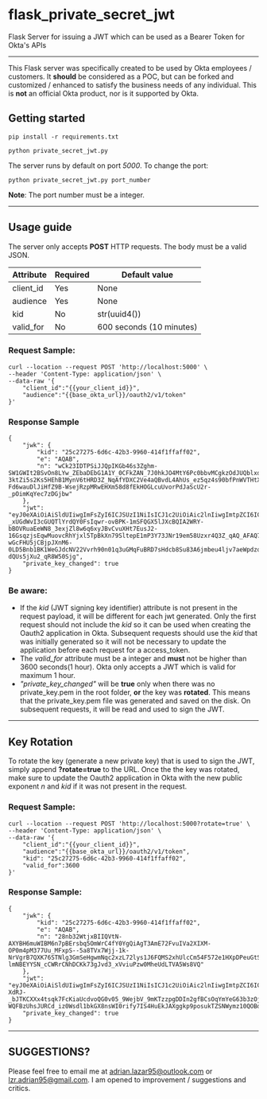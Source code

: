 # flask_private_secret_jwt

Flask Server for issuing a JWT which can be used as a Bearer Token for Okta's APIs

--------------------------

This Flask server was specifically created to be used by Okta employees / customers. It **should** be considered as a POC, but can be forked and customized / enhanced to satisfy the business needs of any individual. This is **not** an official Okta product, nor is it supported by Okta.


## Getting started

```
pip install -r requirements.txt

python private_secret_jwt.py
```

The server runs by default on port *5000*. To change the port:

```
python private_secret_jwt.py port_number
```
**Note**: The port number must be a integer.

--------------------------

## Usage guide

The server only accepts **POST** HTTP requests. The body must be a valid JSON. 

Attribute | Required | Default value
----------|----------|--------------
client_id | Yes | None
audience | Yes | None
kid | No | str(uuid4())
valid_for | No | 600 seconds (10 minutes)

###  Request Sample:
```
curl --location --request POST 'http://localhost:5000' \
--header 'Content-Type: application/json' \
--data-raw '{
	"client_id":"{{your_client_id}}",
	"audience":"{{base_okta_url}}/oauth2/v1/token"
}'
```

### Response Sample
```
{
    "jwk": {
        "kid": "25c27275-6d6c-42b3-9960-414f1ffaff02",
        "e": "AQAB",
        "n": "wCk23IDTPSiJJQpIKGb46s3Zghm-SW1GWIt2BSvOn8LYw_ZEbaDEbG1A1Y_0CFkZAN_7J0hkJO4MtY6Pc0bbvMCgkzOdJUQblxdfPcr9BRXQ8svmqlbIh11Y2uozUvJdlzSj3OvK0UGTrbxDXRRGCuvk61-3ktZi5s2Ks5HEhB1MynV6tHRD3Z_NqAfYDXC2Ve4aQBvdL4AhUs_ez5qz4s90bfPnWVTHtXFKOXTOPu8P4J02aGSeoG_g8Y_Ama1Eg40SeUPDWiN-Fd6wauDlJiHfZ9B-WsejRzpMRwEHXm58d8fEkHOGLcuUvorPdJaScU2r-_pOimKqYec7zDGjbw"
    },
    "jwt": "eyJ0eXAiOiAiSldUIiwgImFsZyI6ICJSUzI1NiIsICJ1c2UiOiAic2lnIiwgImtpZCI6ICIyNWMyNzI3NS02ZDZjLTQyYjMtOTk2MC00MTRmMWZmYWZmMDIifQ.eyJhdWQiOiAiaHR0cHM6Ly9hZHJpYW4ub2t0YXByZXZpZXcuY29tL29hdXRoMi92MS90b2tlbiIsICJqdGkiOiAiMTM2MmQzZjYtZTliMy00NGFjLWEwZDktYWI4NzA1MTFlNTQ3IiwgImlhdCI6IDE1Nzk3NzU5NTQsICJleHAiOiAxNTc5Nzc2NTU0LCAiaXNzIjogIjBvYXBkOTl4cmZGQ21hRHVWMGg3IiwgInN1YiI6ICIwb2FwZDk5eHJmRkNtYUR1VjBoNyJ9.li7QMEwj6OtmAPPVoitBDNje-_xUGdWvI3cGUQTlYrdQY0FsIqwr-ovBPK-1mSFQGX5lJXcBQIA2WRY-bBOVRuaEeWN8_3exjZl8w6q6xyJBvCvuXHt7EusJ2-16GsqzjsEqwMuovcRhYjxl5TpBkXn79SltepE1mP3Y73JNr19em58Uzxr4Q3Z_qAQ_AFAQ7wvI48pI-wGcFHU5jCBjpJXnM6-0LD5Bnb1BK1WeGJdcNV22Vvrh90n01q3uGMqFuBRD7sHdcb8Su83A6jmbeu4ljv7aeWpdzqChaz3UQyy1Mx4aSAOVV2vgRlOoBPN9l8-dQUs5jXu2_qR8W50Sjg",
    "private_key_changed": true
}
```

### Be aware: 
* If the *kid* (JWT signing key identifier) attribute is not present in the request payload, it will be different for each jwt generated. Only the first request should not include the *kid* so it can be used when creating the Oauth2 application in Okta. Subsequent requests should use the *kid* that was initially generated so it will not be necessary to update the application before each request for a access_token.
* The *valid_for* attribute must be a integer and **must** not be higher than 3600 seconds(1 hour). Okta only accepts a JWT which is valid for maximum 1 hour.
* *"private_key_changed"* will be **true** only when there was no private_key.pem in the root folder, **or** the key was **rotated**. This means that the private_key.pem file was generated and saved on the disk. On subsequent requests, it will be read and used to sign the JWT. 

--------------------------

## Key Rotation

To rotate the key (generate a new private key) that is used to sign the JWT, simply append **?rotate=true** to the URL. Once the the key was rotated, make sure to update the Oauth2 application in Okta with the new public exponent *n* and *kid* if it was not present in the request.

###  Request Sample:
```
curl --location --request POST 'http://localhost:5000?rotate=true' \
--header 'Content-Type: application/json' \
--data-raw '{
	"client_id":"{{your_client_id}}",
	"audience":"{{base_okta_url}}/oauth2/v1/token",
	"kid": "25c27275-6d6c-42b3-9960-414f1ffaff02",
	"valid_for":3600
}'
```

### Response Sample:
```
{
    "jwk": {
        "kid": "25c27275-6d6c-42b3-9960-414f1ffaff02",
        "e": "AQAB",
        "n": "28nb32WtjxBIIQVtN-AXYBH6muWIBM6n7pBErsbq5OmWrC4fY0YgQiAgT3AmE72FvuIVa2XIXM-OP0m4pM377Uu_MFxpS--5a8TVx7Wjj-1k-NrVgrB7QXK76STNlg3GmSeHgwmNqc2xzL72lys1J6FQMS2xhUlcCm54F572e1HXpDPeuGtS8V7aSfdp1MUsyvjuMvJU3WG8R6k5qd0XF_dKKp0PObn5WwwWwYzEoHYSS2aUeWMbAUitVVb57JQShwJXdCo7HsTN823n0_9xp6V6Kb1r4aR-lmNBEYYSN_cCWRrCNhDCKk73gJvd3_xVviuPzw0MheUdLTVA5Ws8VQ"
    },
    "jwt": "eyJ0eXAiOiAiSldUIiwgImFsZyI6ICJSUzI1NiIsICJ1c2UiOiAic2lnIiwgImtpZCI6ICIyNWMyNzI3NS02ZDZjLTQyYjMtOTk2MC00MTRmMWZmYWZmMDIifQ.eyJhdWQiOiAiaHR0cHM6Ly9hZHJpYW4ub2t0YXByZXZpZXcuY29tL29hdXRoMi92MS90b2tlbiIsICJqdGkiOiAiNDg5NGY2OWEtMjdkMi00ZTJjLWFjMWQtNjMwNjAwM2EzMGY0IiwgImlhdCI6IDE1Nzk3Nzg2NTQsICJleHAiOiAxNTc5NzgyMjU0LCAiaXNzIjogIjBvYXBkOTl4cmZGQ21hRHVWMGg3IiwgInN1YiI6ICIwb2FwZDk5eHJmRkNtYUR1VjBoNyJ9.sbCwhGe60qpcvRaFqI_boYUzHc0Z_AMRJ4s0V9pp6or_xPQ_bRG9zcQiMT3a5y_IrS4iAXiA-XdRJ-_bJTKCXXx4tsqk7FcKiaUcdvoQG0v05_9WejbV_9mKTzzpgDDIn2gfBCsOqYmYeG63b3zOjU24AMwfZs7UO4awg79YwbNd6vIceTPCGT7b3JJvu9aS7qW5G5lTjLT0hQdYnjYFE4fU12t6jres1rRaVbZ-WQFBzUhsJURCd_iz0Wsdl1bkGX8nsWI0rify7IS4HuEkJAXggkp9posukTZSNWymz10QOBdgaMz9S2gzaRIkrLEdLa9qIQfotkeagZ339YZXWQ",
    "private_key_changed": true
}
```

----------------
## SUGGESTIONS?
Please feel free to email me at adrian.lazar95@outlook.com or lzr.adrian95@gmail.com. I am opened to improvement / suggestions and critics. 